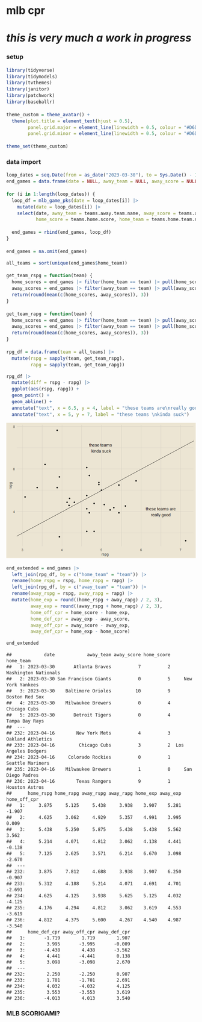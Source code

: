 mlb cpr
================

# *this is very much a work in progress*

### setup

``` r
library(tidyverse)
library(tidymodels)
library(tvthemes)
library(janitor)
library(patchwork)
library(baseballr)

theme_custom = theme_avatar() +
  theme(plot.title = element_text(hjust = 0.5),
        panel.grid.major = element_line(linewidth = 0.5, colour = "#D6D0C4"),
        panel.grid.minor = element_line(linewidth = 0.5, colour = "#D6D0C4"))

theme_set(theme_custom)
```

### data import

``` r
loop_dates = seq.Date(from = as_date("2023-03-30"), to = Sys.Date() - 1, by = 1)
end_games = data.frame(date = NULL, away_team = NULL, away_score = NULL, home_score = NULL, home_team = NULL)

for (i in 1:length(loop_dates)) {
  loop_df = mlb_game_pks(date = loop_dates[i]) |>
    mutate(date = loop_dates[i]) |>
    select(date, away_team = teams.away.team.name, away_score = teams.away.score,
           home_score = teams.home.score, home_team = teams.home.team.name)
  
  end_games = rbind(end_games, loop_df)
}

end_games = na.omit(end_games)
```

``` r
all_teams = sort(unique(end_games$home_team))

get_team_rspg = function(team) {
  home_scores = end_games |> filter(home_team == team) |> pull(home_score)
  away_scores = end_games |> filter(away_team == team) |> pull(away_score)
  return(round(mean(c(home_scores, away_scores)), 3))
}

get_team_rapg = function(team) {
  home_scores = end_games |> filter(home_team == team) |> pull(away_score)
  away_scores = end_games |> filter(away_team == team) |> pull(home_score)
  return(round(mean(c(home_scores, away_scores)), 3))
}

rpg_df = data.frame(team = all_teams) |>
  mutate(rspg = sapply(team, get_team_rspg),
         rapg = sapply(team, get_team_rapg))
```

``` r
rpg_df |>
  mutate(diff = rspg - rapg) |>
  ggplot(aes(rspg, rapg)) +
  geom_point() +
  geom_abline() +
  annotate("text", x = 6.5, y = 4, label = "these teams are\nreally good") +
  annotate("text", x = 5, y = 7, label = "these teams \nkinda suck")
```

![](README_files/figure-gfm/unnamed-chunk-4-1.png)<!-- -->

``` r
end_extended = end_games |>
  left_join(rpg_df, by = c("home_team" = "team")) |>
  rename(home_rspg = rspg, home_rapg = rapg) |>
  left_join(rpg_df, by = c("away_team" = "team")) |>
  rename(away_rspg = rspg, away_rapg = rapg) |>
  mutate(home_exp = round((home_rspg + away_rapg) / 2, 3),
         away_exp = round((away_rspg + home_rapg) / 2, 3),
         home_off_cpr = home_score - home_exp,
         home_def_cpr = away_exp - away_score,
         away_off_cpr = away_score - away_exp,
         away_def_cpr = home_exp - home_score)
```

``` r
end_extended
```

    ##            date            away_team away_score home_score            home_team
    ##   1: 2023-03-30       Atlanta Braves          7          2 Washington Nationals
    ##   2: 2023-03-30 San Francisco Giants          0          5     New York Yankees
    ##   3: 2023-03-30    Baltimore Orioles         10          9       Boston Red Sox
    ##   4: 2023-03-30    Milwaukee Brewers          0          4         Chicago Cubs
    ##   5: 2023-03-30       Detroit Tigers          0          4       Tampa Bay Rays
    ##  ---                                                                           
    ## 232: 2023-04-16        New York Mets          4          3    Oakland Athletics
    ## 233: 2023-04-16         Chicago Cubs          3          2  Los Angeles Dodgers
    ## 234: 2023-04-16     Colorado Rockies          0          1     Seattle Mariners
    ## 235: 2023-04-16    Milwaukee Brewers          1          0     San Diego Padres
    ## 236: 2023-04-16        Texas Rangers          9          1       Houston Astros
    ##      home_rspg home_rapg away_rspg away_rapg home_exp away_exp home_off_cpr
    ##   1:     3.875     5.125     5.438     3.938    3.907    5.281       -1.907
    ##   2:     4.625     3.062     4.929     5.357    4.991    3.995        0.009
    ##   3:     5.438     5.250     5.875     5.438    5.438    5.562        3.562
    ##   4:     5.214     4.071     4.812     3.062    4.138    4.441       -0.138
    ##   5:     7.125     2.625     3.571     6.214    6.670    3.098       -2.670
    ##  ---                                                                       
    ## 232:     3.875     7.812     4.688     3.938    3.907    6.250       -0.907
    ## 233:     5.312     4.188     5.214     4.071    4.691    4.701       -2.691
    ## 234:     4.625     4.125     3.938     5.625    5.125    4.032       -4.125
    ## 235:     4.176     4.294     4.812     3.062    3.619    4.553       -3.619
    ## 236:     4.812     4.375     5.600     4.267    4.540    4.987       -3.540
    ##      home_def_cpr away_off_cpr away_def_cpr
    ##   1:       -1.719        1.719        1.907
    ##   2:        3.995       -3.995       -0.009
    ##   3:       -4.438        4.438       -3.562
    ##   4:        4.441       -4.441        0.138
    ##   5:        3.098       -3.098        2.670
    ##  ---                                       
    ## 232:        2.250       -2.250        0.907
    ## 233:        1.701       -1.701        2.691
    ## 234:        4.032       -4.032        4.125
    ## 235:        3.553       -3.553        3.619
    ## 236:       -4.013        4.013        3.540

### MLB SCORIGAMI?
